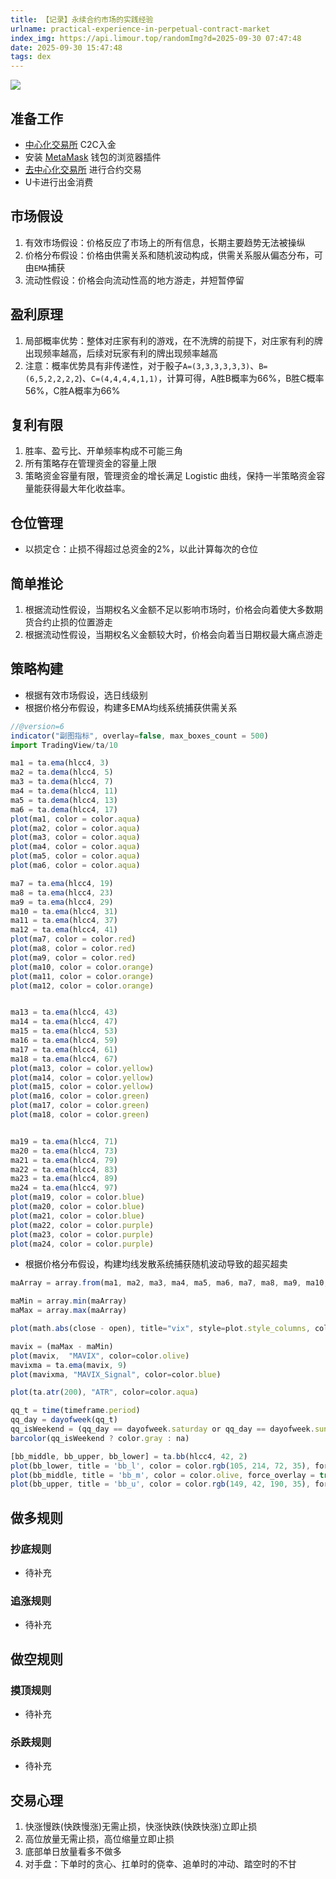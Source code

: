 ```yaml
---
title: 【记录】永续合约市场的实践经验
urlname: practical-experience-in-perpetual-contract-market
index_img: https://api.limour.top/randomImg?d=2025-09-30 07:47:48
date: 2025-09-30 15:47:48
tags: dex
---
```

![](https://img.limour.top/2025/10/02/68de231bc3f8f.webp)
## 准备工作
+ [中心化交易所](https://www.binance.com) C2C入金 
+ 安装 [MetaMask](https://metamask.io) 钱包的浏览器插件
+ [去中心化交易所](https://app.hyperliquid.xyz) 进行合约交易
+ U卡进行出金消费
## 市场假设
1. 有效市场假设：价格反应了市场上的所有信息，长期主要趋势无法被操纵
2. 价格分布假设：价格由供需关系和随机波动构成，供需关系服从偏态分布，可由`EMA`捕获
3. 流动性假设：价格会向流动性高的地方游走，并短暂停留
## 盈利原理
1. 局部概率优势：整体对庄家有利的游戏，在不洗牌的前提下，对庄家有利的牌出现频率越高，后续对玩家有利的牌出现频率越高
2. 注意：概率优势具有非传递性，对于骰子`A=(3,3,3,3,3,3)`、`B=(6,5,2,2,2,2`)、`C=(4,4,4,4,1,1)`，计算可得，A胜B概率为66%，B胜C概率56%，C胜A概率为66%
## 复利有限
1. 胜率、盈亏比、开单频率构成不可能三角
2. 所有策略存在管理资金的容量上限
3. 策略资金容量有限，管理资金的增长满足 Logistic 曲线，保持一半策略资金容量能获得最大年化收益率。
## 仓位管理
+ 以损定仓：止损不得超过总资金的2%，以此计算每次的仓位
## 简单推论
1. 根据流动性假设，当期权名义金额不足以影响市场时，价格会向着使大多数期货合约止损的位置游走
2. 根据流动性假设，当期权名义金额较大时，价格会向着当日期权最大痛点游走
## 策略构建
+ 根据有效市场假设，选日线级别
+ 根据价格分布假设，构建多EMA均线系统捕获供需关系
```js
//@version=6
indicator("副图指标", overlay=false, max_boxes_count = 500)
import TradingView/ta/10

ma1 = ta.ema(hlcc4, 3)
ma2 = ta.dema(hlcc4, 5)
ma3 = ta.dema(hlcc4, 7)
ma4 = ta.dema(hlcc4, 11)
ma5 = ta.dema(hlcc4, 13)
ma6 = ta.dema(hlcc4, 17)
plot(ma1, color = color.aqua)
plot(ma2, color = color.aqua)
plot(ma3, color = color.aqua)
plot(ma4, color = color.aqua)
plot(ma5, color = color.aqua)
plot(ma6, color = color.aqua)

ma7 = ta.ema(hlcc4, 19)
ma8 = ta.ema(hlcc4, 23)
ma9 = ta.ema(hlcc4, 29)
ma10 = ta.ema(hlcc4, 31)
ma11 = ta.ema(hlcc4, 37)
ma12 = ta.ema(hlcc4, 41)
plot(ma7, color = color.red)
plot(ma8, color = color.red)
plot(ma9, color = color.red)
plot(ma10, color = color.orange)
plot(ma11, color = color.orange)
plot(ma12, color = color.orange)


ma13 = ta.ema(hlcc4, 43)
ma14 = ta.ema(hlcc4, 47)
ma15 = ta.ema(hlcc4, 53)
ma16 = ta.ema(hlcc4, 59)
ma17 = ta.ema(hlcc4, 61)
ma18 = ta.ema(hlcc4, 67)
plot(ma13, color = color.yellow)
plot(ma14, color = color.yellow)
plot(ma15, color = color.yellow)
plot(ma16, color = color.green)
plot(ma17, color = color.green)
plot(ma18, color = color.green)


ma19 = ta.ema(hlcc4, 71)
ma20 = ta.ema(hlcc4, 73)
ma21 = ta.ema(hlcc4, 79)
ma22 = ta.ema(hlcc4, 83)
ma23 = ta.ema(hlcc4, 89)
ma24 = ta.ema(hlcc4, 97)
plot(ma19, color = color.blue)
plot(ma20, color = color.blue)
plot(ma21, color = color.blue)
plot(ma22, color = color.purple)
plot(ma23, color = color.purple)
plot(ma24, color = color.purple)
```
+ 根据价格分布假设，构建均线发散系统捕获随机波动导致的超买超卖
```js
maArray = array.from(ma1, ma2, ma3, ma4, ma5, ma6, ma7, ma8, ma9, ma10, ma11, ma12, ma13, ma14, ma15, ma16, ma17, ma18, ma19, ma20, ma21, ma22, ma23, ma24)

maMin = array.min(maArray)
maMax = array.max(maArray)

plot(math.abs(close - open), title="vix", style=plot.style_columns, color=close > open ? color.lime : color.red)

mavix = (maMax - maMin)
plot(mavix,  "MAVIX", color=color.olive)
mavixma = ta.ema(mavix, 9)
plot(mavixma, "MAVIX_Signal", color=color.blue)

plot(ta.atr(200), "ATR", color=color.aqua)

qq_t = time(timeframe.period)
qq_day = dayofweek(qq_t)
qq_isWeekend = (qq_day == dayofweek.saturday or qq_day == dayofweek.sunday)
barcolor(qq_isWeekend ? color.gray : na)

[bb_middle, bb_upper, bb_lower] = ta.bb(hlcc4, 42, 2)
plot(bb_lower, title = 'bb_l', color = color.rgb(105, 214, 72, 35), force_overlay = true, linewidth = 2)
plot(bb_middle, title = 'bb_m', color = color.olive, force_overlay = true, linewidth = 2)
plot(bb_upper, title = 'bb_u', color = color.rgb(149, 42, 190, 35), force_overlay = true, linewidth = 2)
```
## 做多规则
### 抄底规则
+ 待补充
### 追涨规则
+ 待补充
## 做空规则
### 摸顶规则
+ 待补充
### 杀跌规则
+ 待补充
## 交易心理
1. 快涨慢跌(快跌慢涨)无需止损，快涨快跌(快跌快涨)立即止损
2. 高位放量无需止损，高位缩量立即止损
3. 底部单日放量看多不做多
4. 对手盘：下单时的贪心、扛单时的侥幸、追单时的冲动、踏空时的不甘